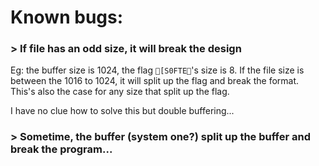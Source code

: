 # Known bugs:
### > If file has an odd size, it will break the design

Eg: the buffer size is 1024, the flag `[S0FTE`'s size is 8. If the file size is between the 1016 to 1024, it will split up the flag and break the format. This's also the case for any size that split up the flag.

I have no clue how to solve this but double buffering...

### > Sometime, the buffer (system one?) split up the buffer and break the program...